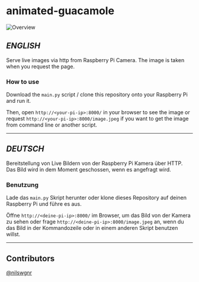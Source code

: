 
# animated-guacamole

![Overview](./assets/overview.png)

## *ENGLISH*

Serve live images via http from Raspberry Pi Camera.
The image is taken when you request the page.

### How to use

Download the `main.py` script / clone this repository onto your Raspberry Pi
and run it.

Then, open `http://<your-pi-ip>:8000/` in your browser to see the image
or request `http://<your-pi-ip>:8000/image.jpeg` if you want to get the image
from command line or another script.

---

## *DEUTSCH*

Bereitstellung von Live Bildern von der Raspberry Pi Kamera über HTTP.
Das Bild wird in dem Moment geschossen, wenn es angefragt wird.

### Benutzung

Lade das `main.py` Skript herunter oder klone dieses Repository auf deinen
Raspberry Pi und führe es aus.

Öffne `http://<deine-pi-ip>:8000/` im Browser, um das Bild von der Kamera
zu sehen oder frage `http://<deine-pi-ip>:8000/image.jpeg` an, wenn du das Bild
in der Kommandozeile oder in einem anderen Skript benutzen willst.

---

## Contributors

[@nilswgnr](https://github.com/nilswgnr)

